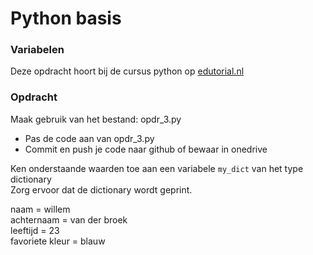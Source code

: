# Python basis

### Variabelen
Deze opdracht hoort bij de cursus python op [edutorial.nl](https://www.edutorial.nl/course/python)

### Opdracht
Maak gebruik van het bestand: opdr_3.py
* Pas de code aan van opdr_3.py
* Commit en push je code naar github of bewaar in onedrive

Ken onderstaande waarden toe aan een variabele `my_dict` van het type dictionary  
Zorg ervoor dat de dictionary wordt geprint.

naam = willem  
achternaam = van der broek  
leeftijd = 23  
favoriete kleur = blauw  







